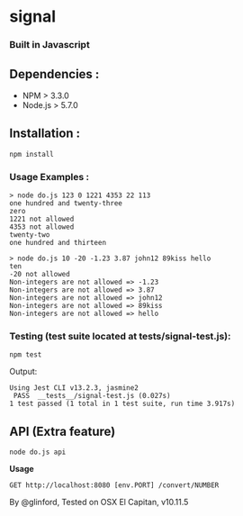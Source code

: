 # **signal**

### **Built in Javascript**

## Dependencies :
- NPM > 3.3.0
- Node.js > 5.7.0

## Installation :
```shell
npm install
```

### Usage Examples :
``` shell
> node do.js 123 0 1221 4353 22 113
one hundred and twenty-three
zero
1221 not allowed
4353 not allowed
twenty-two
one hundred and thirteen
```

``` shell
> node do.js 10 -20 -1.23 3.87 john12 89kiss hello
ten
-20 not allowed
Non-integers are not allowed => -1.23
Non-integers are not allowed => 3.87
Non-integers are not allowed => john12
Non-integers are not allowed => 89kiss
Non-integers are not allowed => hello
```

### Testing (test suite located at __tests__/signal-test.js):
``` shell
npm test
```

Output:

``` shell
Using Jest CLI v13.2.3, jasmine2
 PASS  __tests__/signal-test.js (0.027s)
1 test passed (1 total in 1 test suite, run time 3.917s)
```

## API (Extra feature)
```shell
node do.js api
```

**Usage**
```shell
GET http://localhost:8080 [env.PORT] /convert/NUMBER
```

By @glinford, Tested on OSX El Capitan, v10.11.5
